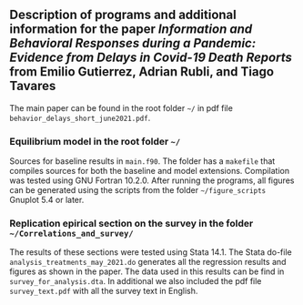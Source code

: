 ## Description of programs and additional information for the paper *Information and Behavioral Responses during a Pandemic: Evidence from Delays in Covid-19 Death Reports* from **Emilio Gutierrez**, **Adrian Rubli**, and **Tiago Tavares**

The main paper can be found in the root folder `~/` in pdf file `behavior_delays_short_june2021.pdf`.

### Equilibrium model in the root folder `~/`

Sources for baseline results in `main.f90`. The folder has a `makefile` that compiles sources for both the baseline and model extensions. Compilation was tested using GNU Fortran 10.2.0. After running the programs, all figures can be generated using the scripts from the folder
`~/figure_scripts` Gnuplot 5.4 or later.

### Replication epirical section on the survey in the folder `~/Correlations_and_survey/`

The results of these sections were tested using Stata 14.1. The Stata do-file `analysis_treatments_may_2021.do` generates all the regression results and figures as shown in the paper. The data used in this results can be find in `survey_for_analysis.dta`. 
In additional we also included the pdf file `survey_text.pdf` with all the survey text in English.





